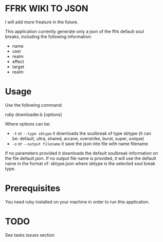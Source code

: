 # FFRK WIKI TO JSON

I will add more freature in the future.


This application currently generate only a json of the ffrk default soul breaks, including the following information:

* name
* user
* realm
* effect
* target
* realm

Usage
=======

Use the following command: 

  ruby downloader.b [options]
  
Where options can be: 

* `-t` or `--type sbtype` it downloads the soulbreak of type sbtype (it can be: default, ultra, shared, arcane, overstrike, burst, super, unique)
* `-o` or `--output filename` it save the json into file with name filename

If no parameters provided it downloads the default soulbreak information on the file default.json. If no output file name is provided, it will use the default name in the format of: sbtype.json where sbtype is the selected soul break type.

Prerequisites
===============

You need ruby installed on your machine in order to run this application.

TODO
======

See tasks issues section
